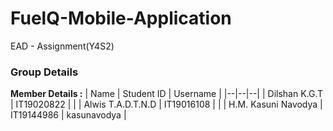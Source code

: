 # FuelQ-Mobile-Application
EAD - Assignment(Y4S2)

### Group Details

**Member Details :**
| Name | Student ID | Username |
|--|--|--|
| Dilshan K.G.T | IT19020822 | |
| Alwis T.A.D.T.N.D | IT19016108 | |
| H.M. Kasuni Navodya | IT19144986 | kasunavodya |
